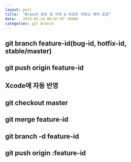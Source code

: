 ```yaml
---
layout: post
title:  "Branch 생성 및 삭제 & 리모트 저장소 제어 포함"
date:   2019-05-24 06:07:07 +0900
categories: git branch
---
```


## git branch feature-id(bug-id, hotfix-id, stable/master)

## git push origin feature-id

## Xcode에 자동 반영

## git checkout master

## git merge feature-id

## git branch -d feature-id

## git push origin :feature-id